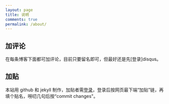 ```yaml
---
layout: page
title: 说明
comments: true
permalink: /about/
---
```


## 加评论
在每条博客下面都可加评论，目前只要留名即可，但最好还是先[登录]disqus。

## 加贴
本站用 github 和 jekyll 制作，加贴者需[登录](https://github.com/login)，登录后按网页最下端“加贴”链，再填个贴名，嘮叨几句后按“commit changes"。


